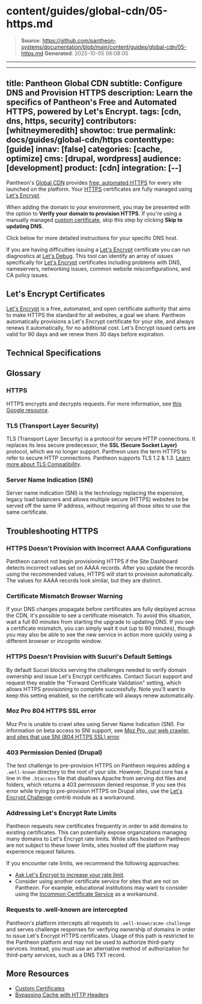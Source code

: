 # content/guides/global-cdn/05-https.md

> **Source**: https://github.com/pantheon-systems/documentation/blob/main/content/guides/global-cdn/05-https.md
> **Generated**: 2025-10-05 06:08:05

---

---
title: Pantheon Global CDN
subtitle: Configure DNS and Provision HTTPS
description: Learn the specifics of Pantheon's Free and Automated HTTPS, powered by Let's Encrypt.
tags: [cdn, dns, https, security]
contributors: [whitneymeredith]
showtoc: true
permalink: docs/guides/global-cdn/https
contenttype: [guide]
innav: [false]
categories: [cache, optimize]
cms: [drupal, wordpress]
audience: [development]
product: [cdn]
integration: [--]
---

Pantheon's [Global CDN](/guides/global-cdn) provides [free, automated HTTPS](https://pantheon.io/features/managed-https) for every site launched on the platform. Your [HTTPS](/guides/global-cdn/https) certificates are fully managed using [Let's Encrypt](https://letsencrypt.org).

<Partial file="configure-dns.md" />

<Alert type="info" title="Note">

When adding the domain to your environment, you may be presented with the option to **Verify your domain to provision HTTPS**. If you're using a manually managed [custom certificate](/custom-certificates#option-2-manually-managed-custom-certificates), skip this step by clicking **Skip to updating DNS**.

</Alert>

Click below for more detailed instructions for your specific DNS host.

<Accordion title="DNS Host-Specific Instructions" id="host-specific2" icon="info-sign">

<DNSProviderDocs />

If you are having difficulties issuing a [Let's Encrypt](https://letsencrypt.org) certificate you can run diagnostics at [Let's Debug](https://letsdebug.net/). This tool can identify an array of issues specifically for [Let's Encrypt](https://letsencrypt.org) certificates including problems with DNS, nameservers, networking issues, common website misconfigurations, and CA policy issues.

</Accordion>

<Partial file="enable-https.md" />

## Let's Encrypt Certificates

[Let's Encrypt](https://letsencrypt.org) is a free, automated, and open certificate authority that aims to make HTTPS the standard for all websites, a goal we share. Pantheon automatically provisions a Let's Encrypt certificate for your site, and always renews it automatically, for no additional cost. Let's Encrypt issued certs are valid for 90 days and we renew them 30 days before expiration.

<Partial file="https-requirements.md" />

## Technical Specifications

<Partial file="tables/https-specs.md" />


## Glossary

### HTTPS

HTTPS encrypts and decrypts requests. For more information, see [this Google resource](https://support.google.com/webmasters/answer/6073543?hl=en).

### TLS (Transport Layer Security)
TLS (Transport Layer Security) is a protocol for secure HTTP connections. It replaces its less secure predecessor, the **SSL (Secure Socket Layer)** protocol, which we no longer support. Pantheon uses the term HTTPS to refer to secure HTTP connections. Pantheon supports TLS 1.2 & 1.3. [Learn more about TLS Compatibility](/tls-compatibility).

### Server Name Indication (SNI)

Server name indication (SNI) is the technology replacing the expensive, legacy load balancers and allows multiple secure (HTTPS) websites to be served off the same IP address, without requiring all those sites to use the same certificate.

## Troubleshooting HTTPS

### HTTPS Doesn't Provision with Incorrect AAAA Configurations

Pantheon cannot not begin provisioning HTTPS if the Site Dashboard detects incorrect values set on AAAA records. After you update the records using the recommended values, HTTPS will start to provision automatically. The values for AAAA records look similar, but they are distinct.

### Certificate Mismatch Browser Warning

If your DNS changes propagate before certificates are fully deployed across the CDN, it's possible to see a certificate mismatch. To avoid this situation, wait a full 60 minutes from starting the upgrade to updating DNS. If you see a certificate mismatch, you can simply wait it out (up to 60 minutes), though you may also be able to see the new service in action more quickly using a different browser or incognito window.

### HTTPS Doesn't Provision with Sucuri's Default Settings

By default Sucuri blocks serving the challenges needed to verify domain ownership and issue Let's Encrypt certificates. Contact Sucuri support and request they enable the "Forward Certificate Validation" setting, which allows HTTPS provisioning to complete successfully. Note you'll want to keep this setting enabled, so the certificate will always renew automatically.

### Moz Pro 804 HTTPS SSL error

Moz Pro is unable to crawl sites using Server Name Indication (SNI). For information on beta access to SNI support, see [Moz Pro, our web crawler, and sites that use SNI (804 HTTPS SSL) error](https://moz.com/community/q/moz-pro-our-web-crawler-and-sites-that-use-sni).

### 403 Permission Denied (Drupal)

The text challenge to pre-provision HTTPS on Pantheon requires adding a `.well-known` directory to the root of your site. However, Drupal core has a line in the `.htaccess` file that disallows Apache from serving dot files and folders, which returns a 403 permission denied response. If you see this error while trying to  pre-provision HTTPS on Drupal sites, use the [Let's Encrypt Challenge](https://www.drupal.org/project/letsencrypt_challenge) contrib module as a workaround.


### Addressing Let's Encrypt Rate Limits

Pantheon requests new certificates frequently in order to add domains to existing certificates. This can potentially expose  organizations managing many domains to Let's Encrypt rate limits. While sites hosted on Pantheon are not subject to these lower limits, sites hosted off the platform may experience request failures.

If you encounter rate limits, we recommend the following approaches:

- [Ask Let's Encrypt to increase your rate limit](https://docs.google.com/forms/d/e/1FAIpQLSetFLqcyPrnnrom2Kw802ZjukDVex67dOM2g4O8jEbfWFs3dA/viewform).
- Consider using another certificate service for sites that are not on Pantheon. For example, educational institutions may want to consider using the [Incommon Certificate Service](https://www.incommon.org/certificates/) as a workaround.

### Requests to .well-known are intercepted

Pantheon's platform intercepts all requests to `.well-known/acme-challenge` and serves challenge responses for verifying ownership of domains in order to issue Let's Encrypt HTTPS certificates. Usage of this path is restricted to the Pantheon platform and may not be used to authorize third-party services. Instead, you must use an alternative method of authorization for third-party services, such as a DNS TXT record.

## More Resources

- [Custom Certificates](/custom-certificates#option-2-manually-managed-custom-certificates)
- [Bypassing Cache with HTTP Headers](/cache-control)